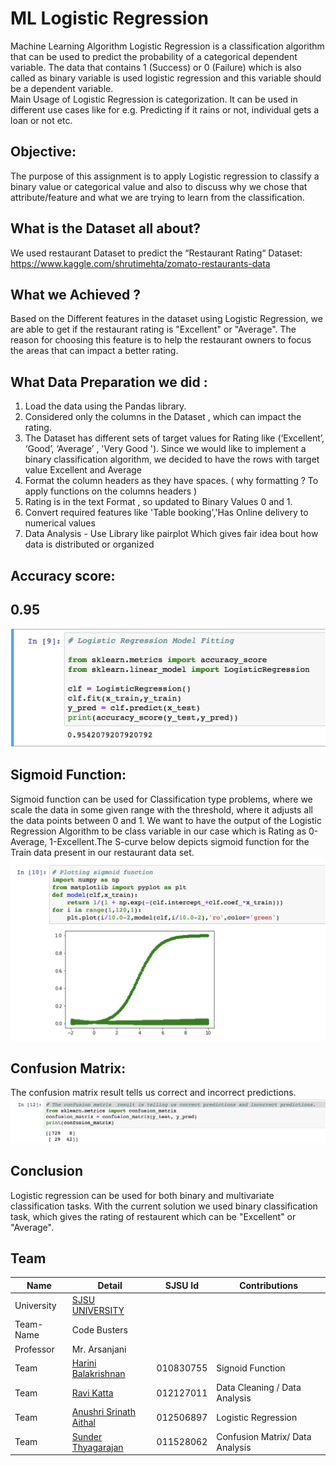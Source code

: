 # ML Logistic Regression
Machine Learning Algorithm Logistic Regression is a classification algorithm that can be used to predict the probability of a categorical dependent variable. The data that contains 1 (Success) or 0 (Failure) which is also called as binary variable is used logistic regression and this variable should be a dependent variable.  
Main Usage of Logistic Regression is categorization. It can be used in different use cases like for e.g. Predicting if it rains or not, individual gets a loan or not etc.


## Objective:
The purpose of this assignment is to apply Logistic regression to classify a binary value or categorical value 
and also to discuss why we chose that attribute/feature and what we are trying to learn from the classification.

## What is the Dataset all about? 
We used restaurant Dataset to predict the “Restaurant Rating“
Dataset: https://www.kaggle.com/shrutimehta/zomato-restaurants-data 

## What we  Achieved ?
Based on the Different features in the dataset using Logistic Regression, we are able to get if the restaurant rating is "Excellent" or "Average". The reason for choosing this feature is to help the restaurant owners to focus the  areas that can impact a  better rating. 

## What Data Preparation we did :

1) Load the data using the Pandas library.
2) Considered only the  columns in the Dataset , which can impact the rating. 
3) The Dataset has different sets of  target values for Rating like (‘Excellent’, ‘Good’, ‘Average’ , 'Very Good '). 
    Since we would like to implement a binary classification algorithm, we decided to have the rows with 
    target value Excellent and Average
4) Format the column headers as they have spaces. ( why formatting ? To apply functions on the columns headers ) 
5) Rating is in the  text Format , so updated to Binary Values 0 and 1.
6) Convert required  features  like 'Table booking','Has Online delivery to numerical  values
7) Data Analysis - Use Library like  pairplot Which gives fair idea bout how data is 
   distributed or organized

## Accuracy score: 
## 0.95 
![Alt text](/images/Score.png)


##  Sigmoid Function:

Sigmoid function can be used for Classification type problems, where we scale the data in some given range with the threshold, where it adjusts all the data points between 0 and 1. We want to have the output of the Logistic Regression Algorithm to be class variable in our case which is Rating as 0-Average, 1-Excellent.The S-curve below depicts sigmoid function for the Train  data present in our restaurant data set.  
![Alt text](/images/Sigmoid.png)


 ##  Confusion Matrix:
 The confusion matrix  result tells us correct and incorrect predictions.
 ![Alt text](/images/ConfusionMatrix.png)



## Conclusion
 Logistic regression  can be used for both binary and multivariate classification tasks. With the current solution we used  binary classification task, which gives the rating of restaurent which can be "Excellent" or "Average".

## Team

|Name | Detail|SJSU Id | Contributions
|---|---|---|---|
| University | [SJSU UNIVERSITY]( http://www.sjsu.edu/) |
| Team-Name | Code Busters|
|Professor| Mr. Arsanjani|
|Team | [Harini Balakrishnan](https://www.linkedin.com/in/harini-balakrishnan/) | 010830755 | Signoid Function
|Team | [Ravi Katta](https://www.linkedin.com/in/ravi-shanker-katta/)  | 012127011 | Data Cleaning / Data Analysis
|Team | [Anushri Srinath Aithal](https://www.linkedin.com/in/anushri-aithal/) | 012506897 | Logistic Regression
|Team | [Sunder Thyagarajan](https://www.linkedin.com/in/sunderthyagarajan/) | 011528062 | Confusion Matrix/ Data Analysis 
